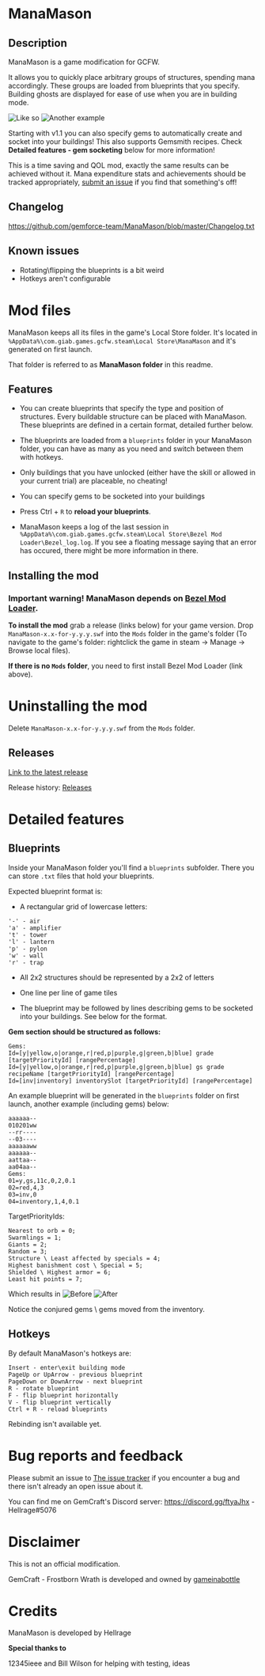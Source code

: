 # ManaMason

## Description
ManaMason is a game modification for GCFW.

It allows you to quickly place arbitrary groups of structures, spending mana accordingly. These groups are loaded from blueprints that you specify. Building ghosts are displayed for ease of use when you are in building mode.

![Like so](https://i.imgur.com/pSykXwo.png)
![Another example](https://i.imgur.com/T5cqKv6.png)

Starting with v1.1 you can also specify gems to automatically create and socket into your buildings! This also supports Gemsmith recipes. Check **Detailed features - gem socketing** below for more information!

This is a time saving and QOL mod, exactly the same results can be achieved without it. Mana expenditure stats and achievements should be tracked appropriately, [submit an issue](https://github.com/gemforce-team/ManaMason/issues) if you find that something's off!


## Changelog
https://github.com/gemforce-team/ManaMason/blob/master/Changelog.txt


## Known issues
* Rotating\flipping the blueprints is a bit weird
* Hotkeys aren't configurable


# Mod files
ManaMason keeps all its files in the game's Local Store folder. It's located in `%AppData%\com.giab.games.gcfw.steam\Local Store\ManaMason` and it's generated on first launch.

That folder is referred to as **ManaMason folder** in this readme.


## Features
* You can create blueprints that specify the type and position of structures. Every buildable structure can be placed with ManaMason. These blueprints are defined in a certain format, detailed further below.

* The blueprints are loaded from a `blueprints` folder in your ManaMason folder, you can have as many as you need and switch between them with hotkeys. 

* Only buildings that you have unlocked (either have the skill or allowed in your current trial) are placeable, no cheating!

* You can specify gems to be socketed into your buildings

* Press Ctrl + `R` to **reload your blueprints**.

* ManaMason keeps a log of the last session in `%AppData%\com.giab.games.gcfw.steam\Local Store\Bezel Mod Loader\Bezel_log.log`. If you see a floating message saying that an error has occured, there might be more information in there.


## Installing the mod
### Important warning! ManaMason depends on [Bezel Mod Loader](https://github.com/gemforce-team/BezelModLoader).

**To install the mod** grab a release (links below) for your game version. Drop `ManaMason-x.x-for-y.y.y.swf` into the `Mods` folder in the game's folder (To navigate to the game's folder: rightclick the game in steam -> Manage -> Browse local files).

**If there is no `Mods` folder**, you need to first install Bezel Mod Loader (link above).


# Uninstalling the mod
Delete `ManaMason-x.x-for-y.y.y.swf` from the `Mods` folder.


## Releases
[Link to the latest release](https://github.com/gemforce-team/ManaMason/releases/latest)

Release history: [Releases](https://github.com/gemforce-team/ManaMason/releases)


# Detailed features
## Blueprints
Inside your ManaMason folder you'll find a `blueprints` subfolder. There you can store `.txt` files that hold your blueprints.

Expected blueprint format is:
* A rectangular grid of lowercase letters:
```
'-' - air
'a' - amplifier
't' - tower
'l' - lantern
'p' - pylon
'w' - wall
'r' - trap
```
* All 2x2 structures should be represented by a 2x2 of letters

* One line per line of game tiles

* The blueprint may be followed by lines describing gems to be socketed into your buildings. See below for the format.


**Gem section should be structured as follows:**
```
Gems:
Id=[y|yellow,o|orange,r|red,p|purple,g|green,b|blue] grade [targetPriorityId] [rangePercentage]
Id=[y|yellow,o|orange,r|red,p|purple,g|green,b|blue] gs grade recipeName [targetPriorityId] [rangePercentage]
Id=[inv|inventory] inventorySlot [targetPriorityId] [rangePercentage]
```

An example blueprint will be generated in the `blueprints` folder on first launch, another example (including gems) below:
```
aaaaaa--
010201ww
--rr----
--03----
aaaaaaww
aaaaaa--
aattaa--
aa04aa--
Gems:
01=y,gs,11c,0,2,0.1
02=red,4,3
03=inv,0
04=inventory,1,4,0.1
```
TargetPriorityIds:
```
Nearest to orb = 0;   
Swarmlings = 1;
Giants = 2;
Random = 3;
Structure \ Least affected by specials = 4;
Highest banishment cost \ Special = 5;
Shielded \ Highest armor = 6;
Least hit points = 7;
```
Which results in
![Before](https://i.imgur.com/oXw4rbA.jpg)
![After](https://i.imgur.com/UGqFqTE.jpg)

Notice the conjured gems \ gems moved from the inventory.


## Hotkeys
By default ManaMason's hotkeys are:
```
Insert - enter\exit building mode
PageUp or UpArrow - previous blueprint
PageDown or DownArrow - next blueprint
R - rotate blueprint
F - flip blueprint horizontally
V - flip blueprint vertically
Ctrl + R - reload blueprints
```
Rebinding isn't available yet.


# Bug reports and feedback
Please submit an issue to [The issue tracker](https://github.com/gemforce-team/ManaMason/issues) if you encounter a bug and there isn't already an open issue about it.

You can find me on GemCraft's Discord server: https://discord.gg/ftyaJhx - Hellrage#5076


# Disclaimer
This is not an official modification.

GemCraft - Frostborn Wrath is developed and owned by [gameinabottle](http://gameinabottle.com/)


# Credits
ManaMason is developed by Hellrage

**Special thanks to**

12345ieee and Bill Wilson for helping with testing, ideas
